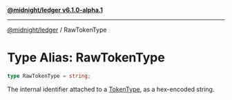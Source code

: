 [**@midnight/ledger v6.1.0-alpha.1**](../README.md)

***

[@midnight/ledger](../globals.md) / RawTokenType

# Type Alias: RawTokenType

```ts
type RawTokenType = string;
```

The internal identifier attached to a [TokenType](TokenType.md), as a hex-encoded string.
